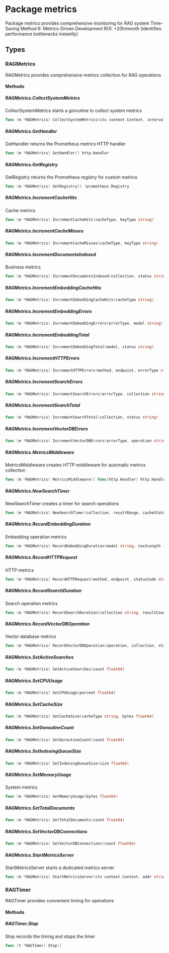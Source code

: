 # Package metrics

Package metrics provides comprehensive monitoring for RAG system
Time-Saving Method 6: Metrics-Driven Development
ROI: +20h/month (identifies performance bottlenecks instantly)


## Types

### RAGMetrics

RAGMetrics provides comprehensive metrics collection for RAG operations


#### Methods

##### RAGMetrics.CollectSystemMetrics

CollectSystemMetrics starts a goroutine to collect system metrics


```go
func (m *RAGMetrics) CollectSystemMetrics(ctx context.Context, interval time.Duration)
```

##### RAGMetrics.GetHandler

GetHandler returns the Prometheus metrics HTTP handler


```go
func (m *RAGMetrics) GetHandler() http.Handler
```

##### RAGMetrics.GetRegistry

GetRegistry returns the Prometheus registry for custom metrics


```go
func (m *RAGMetrics) GetRegistry() *prometheus.Registry
```

##### RAGMetrics.IncrementCacheHits

Cache metrics


```go
func (m *RAGMetrics) IncrementCacheHits(cacheType, keyType string)
```

##### RAGMetrics.IncrementCacheMisses

```go
func (m *RAGMetrics) IncrementCacheMisses(cacheType, keyType string)
```

##### RAGMetrics.IncrementDocumentsIndexed

Business metrics


```go
func (m *RAGMetrics) IncrementDocumentsIndexed(collection, status string)
```

##### RAGMetrics.IncrementEmbeddingCacheHits

```go
func (m *RAGMetrics) IncrementEmbeddingCacheHits(cacheType string)
```

##### RAGMetrics.IncrementEmbeddingErrors

```go
func (m *RAGMetrics) IncrementEmbeddingErrors(errorType, model string)
```

##### RAGMetrics.IncrementEmbeddingTotal

```go
func (m *RAGMetrics) IncrementEmbeddingTotal(model, status string)
```

##### RAGMetrics.IncrementHTTPErrors

```go
func (m *RAGMetrics) IncrementHTTPErrors(method, endpoint, errorType string)
```

##### RAGMetrics.IncrementSearchErrors

```go
func (m *RAGMetrics) IncrementSearchErrors(errorType, collection string)
```

##### RAGMetrics.IncrementSearchTotal

```go
func (m *RAGMetrics) IncrementSearchTotal(collection, status string)
```

##### RAGMetrics.IncrementVectorDBErrors

```go
func (m *RAGMetrics) IncrementVectorDBErrors(errorType, operation string)
```

##### RAGMetrics.MetricsMiddleware

MetricsMiddleware creates HTTP middleware for automatic metrics collection


```go
func (m *RAGMetrics) MetricsMiddleware() func(http.Handler) http.Handler
```

##### RAGMetrics.NewSearchTimer

NewSearchTimer creates a timer for search operations


```go
func (m *RAGMetrics) NewSearchTimer(collection, resultRange, cacheStatus string) *RAGTimer
```

##### RAGMetrics.RecordEmbeddingDuration

Embedding operation metrics


```go
func (m *RAGMetrics) RecordEmbeddingDuration(model string, textLength int, duration time.Duration)
```

##### RAGMetrics.RecordHTTPRequest

HTTP metrics


```go
func (m *RAGMetrics) RecordHTTPRequest(method, endpoint, statusCode string, duration time.Duration)
```

##### RAGMetrics.RecordSearchDuration

Search operation metrics


```go
func (m *RAGMetrics) RecordSearchDuration(collection string, resultCount int, cached bool, duration time.Duration)
```

##### RAGMetrics.RecordVectorDBOperation

Vector database metrics


```go
func (m *RAGMetrics) RecordVectorDBOperation(operation, collection, status string, duration time.Duration)
```

##### RAGMetrics.SetActiveSearches

```go
func (m *RAGMetrics) SetActiveSearches(count float64)
```

##### RAGMetrics.SetCPUUsage

```go
func (m *RAGMetrics) SetCPUUsage(percent float64)
```

##### RAGMetrics.SetCacheSize

```go
func (m *RAGMetrics) SetCacheSize(cacheType string, bytes float64)
```

##### RAGMetrics.SetGoroutineCount

```go
func (m *RAGMetrics) SetGoroutineCount(count float64)
```

##### RAGMetrics.SetIndexingQueueSize

```go
func (m *RAGMetrics) SetIndexingQueueSize(size float64)
```

##### RAGMetrics.SetMemoryUsage

System metrics


```go
func (m *RAGMetrics) SetMemoryUsage(bytes float64)
```

##### RAGMetrics.SetTotalDocuments

```go
func (m *RAGMetrics) SetTotalDocuments(count float64)
```

##### RAGMetrics.SetVectorDBConnections

```go
func (m *RAGMetrics) SetVectorDBConnections(count float64)
```

##### RAGMetrics.StartMetricsServer

StartMetricsServer starts a dedicated metrics server


```go
func (m *RAGMetrics) StartMetricsServer(ctx context.Context, addr string) error
```

### RAGTimer

RAGTimer provides convenient timing for operations


#### Methods

##### RAGTimer.Stop

Stop records the timing and stops the timer


```go
func (t *RAGTimer) Stop()
```

